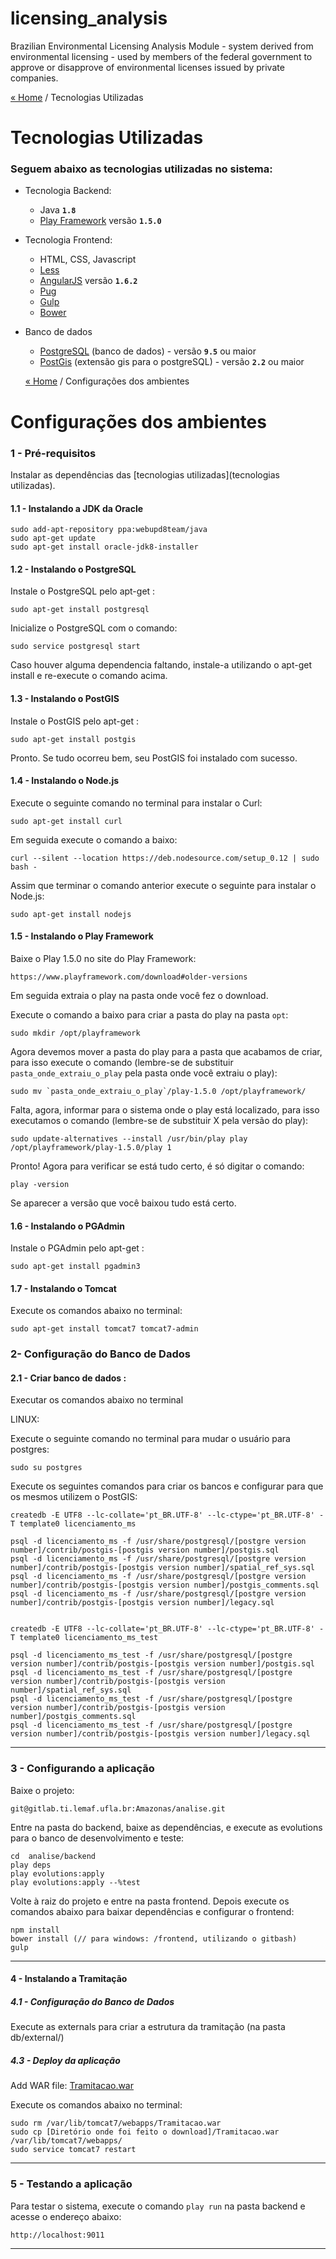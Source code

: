 # licensing_analysis
Brazilian Environmental Licensing Analysis Module - system derived from environmental licensing - used by members of the federal government to approve or disapprove of environmental licenses issued by private companies.

[« Home](home) / Tecnologias Utilizadas

# Tecnologias Utilizadas

### Seguem abaixo as tecnologias utilizadas no sistema:

- Tecnologia Backend: 
    - Java **`1.8`**
    - [Play Framework](http://www.playframework.com) versão **`1.5.0`**
    
- Tecnologia Frontend: 
    - HTML, CSS, Javascript
    - [Less](http://lesscss.org/)
    - [AngularJS](http://angularjs.org/) versão **`1.6.2`**
    - [Pug](https://pugjs.org)
    - [Gulp](http://gulpjs.com/)
    - [Bower](http://bower.io/)
    
- Banco de dados
  - [PostgreSQL](http://www.postgresql.org/) (banco de dados) - versão **`9.5`** ou maior
  - [PostGis](http://postgis.net/) (extensão gis para o postgreSQL) - versão **`2.2`** ou maior
  
  [« Home](home) / Configurações dos ambientes

# Configurações dos ambientes

### 1 - Pré-requisitos

Instalar as dependências das [tecnologias utilizadas](tecnologias utilizadas).

#### 1.1 - Instalando a JDK da Oracle

    sudo add-apt-repository ppa:webupd8team/java
    sudo apt-get update
    sudo apt-get install oracle-jdk8-installer

#### 1.2 - Instalando o PostgreSQL 

Instale o PostgreSQL pelo apt-get :

    sudo apt-get install postgresql

Inicialize o PostgreSQL com o comando:

    sudo service postgresql start

Caso houver alguma dependencia faltando, instale-a utilizando o apt-get install e re-execute o comando acima.

#### 1.3 - Instalando o PostGIS

Instale o PostGIS pelo apt-get :

    sudo apt-get install postgis

Pronto. Se tudo ocorreu bem, seu PostGIS foi instalado com sucesso.

#### 1.4 - Instalando o Node.js

Execute o seguinte comando no terminal para instalar o Curl:

    sudo apt-get install curl

Em seguida execute o comando a baixo: 

    curl --silent --location https://deb.nodesource.com/setup_0.12 | sudo bash -

Assim que terminar o comando anterior execute o seguinte para instalar o Node.js:

    sudo apt-get install nodejs

#### 1.5 - Instalando o Play Framework

Baixe o Play 1.5.0 no site do Play Framework:

    https://www.playframework.com/download#older-versions

Em seguida extraia o play na pasta onde você fez o download.

Execute o comando a baixo para criar a pasta do play na pasta `opt`:

    sudo mkdir /opt/playframework

Agora devemos mover a pasta do play para a pasta que acabamos de criar, para isso execute o comando (lembre-se de substituir `pasta_onde_extraiu_o_play` pela pasta onde você extraiu o play):

    sudo mv `pasta_onde_extraiu_o_play`/play-1.5.0 /opt/playframework/

Falta, agora, informar para o sistema onde o play está localizado, para isso executamos o comando (lembre-se de substituir X pela versão do play):

    sudo update-alternatives --install /usr/bin/play play /opt/playframework/play-1.5.0/play 1

Pronto! Agora para verificar se está tudo certo, é só digitar o comando:

    play -version

Se aparecer a versão que você baixou tudo está certo.

#### 1.6 - Instalando o PGAdmin

Instale o PGAdmin pelo apt-get :

    sudo apt-get install pgadmin3

#### 1.7 - Instalando o Tomcat

Execute os comandos abaixo no terminal:

    sudo apt-get install tomcat7 tomcat7-admin

### 2- Configuração do Banco de Dados ###

#### 2.1 - Criar banco de dados :

Executar os comandos abaixo no terminal

LINUX: 
    
Execute o seguinte comando no terminal para mudar o usuário para postgres:

    sudo su postgres

Execute os seguintes comandos para criar os bancos e configurar para que os mesmos utilizem o PostGIS:

    createdb -E UTF8 --lc-collate='pt_BR.UTF-8' --lc-ctype='pt_BR.UTF-8' -T template0 licenciamento_ms

    psql -d licenciamento_ms -f /usr/share/postgresql/[postgre version number]/contrib/postgis-[postgis version number]/postgis.sql     
    psql -d licenciamento_ms -f /usr/share/postgresql/[postgre version number]/contrib/postgis-[postgis version number]/spatial_ref_sys.sql
    psql -d licenciamento_ms -f /usr/share/postgresql/[postgre version number]/contrib/postgis-[postgis version number]/postgis_comments.sql
    psql -d licenciamento_ms -f /usr/share/postgresql/[postgre version number]/contrib/postgis-[postgis version number]/legacy.sql
    
    
    createdb -E UTF8 --lc-collate='pt_BR.UTF-8' --lc-ctype='pt_BR.UTF-8' -T template0 licenciamento_ms_test

    psql -d licenciamento_ms_test -f /usr/share/postgresql/[postgre version number]/contrib/postgis-[postgis version number]/postgis.sql     
    psql -d licenciamento_ms_test -f /usr/share/postgresql/[postgre version number]/contrib/postgis-[postgis version number]/spatial_ref_sys.sql
    psql -d licenciamento_ms_test -f /usr/share/postgresql/[postgre version number]/contrib/postgis-[postgis version number]/postgis_comments.sql
    psql -d licenciamento_ms_test -f /usr/share/postgresql/[postgre version number]/contrib/postgis-[postgis version number]/legacy.sql
    
-----

### 3 - Configurando a aplicação

Baixe o projeto:

    git@gitlab.ti.lemaf.ufla.br:Amazonas/analise.git


Entre na pasta do backend, baixe as dependências, e execute as evolutions para o banco de desenvolvimento e teste:

    cd  analise/backend
    play deps
    play evolutions:apply
    play evolutions:apply --%test

Volte à raiz do projeto e entre na pasta frontend. Depois execute os comandos abaixo para baixar dependências e configurar o frontend:

    npm install
    bower install (// para windows: /frontend, utilizando o gitbash)
    gulp

---------

#### 4 - Instalando a Tramitação

##### 4.1 - Configuração do Banco de Dados

Execute as externals para criar a estrutura da tramitação (na pasta db/external/)

##### 4.3 - Deploy da aplicação

Add WAR file: [Tramitacao.war]()

Execute os comandos abaixo no terminal:

    sudo rm /var/lib/tomcat7/webapps/Tramitacao.war
    sudo cp [Diretório onde foi feito o download]/Tramitacao.war /var/lib/tomcat7/webapps/
    sudo service tomcat7 restart

-----

### 5 - Testando a aplicação

Para testar o sistema, execute o comando `play run` na pasta backend e acesse o endereço abaixo:

    http://localhost:9011

---------
